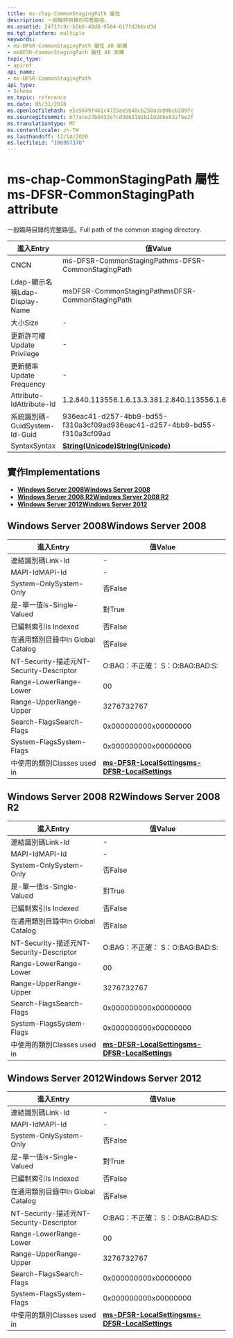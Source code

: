 ```yaml
---
title: ms-chap-CommonStagingPath 屬性
description: 一般臨時目錄的完整路徑。
ms.assetid: 2471fc9c-b5b6-48d8-9504-617fd2b6cd3d
ms.tgt_platform: multiple
keywords:
- ms-DFSR-CommonStagingPath 屬性 AD 架構
- msDFSR-CommonStagingPath 屬性 AD 架構
topic_type:
- apiref
api_name:
- ms-DFSR-CommonStagingPath
api_type:
- Schema
ms.topic: reference
ms.date: 05/31/2018
ms.openlocfilehash: e5a5649f461c4725ae5b48cb258acb9d6cb289fc
ms.sourcegitcommit: b77ace27b0432e7cd3863191b11926be032fbe2f
ms.translationtype: MT
ms.contentlocale: zh-TW
ms.lasthandoff: 12/14/2020
ms.locfileid: "106967378"
---
```

# <a name="ms-dfsr-commonstagingpath-attribute"></a><span data-ttu-id="4a906-105">ms-chap-CommonStagingPath 屬性</span><span class="sxs-lookup"><span data-stu-id="4a906-105">ms-DFSR-CommonStagingPath attribute</span></span>

<span data-ttu-id="4a906-106">一般臨時目錄的完整路徑。</span><span class="sxs-lookup"><span data-stu-id="4a906-106">Full path of the common staging directory.</span></span>



| <span data-ttu-id="4a906-107">進入</span><span class="sxs-lookup"><span data-stu-id="4a906-107">Entry</span></span> | <span data-ttu-id="4a906-108">值</span><span class="sxs-lookup"><span data-stu-id="4a906-108">Value</span></span> |
|-------------------|---------------------------------------------|
| <span data-ttu-id="4a906-109">CN</span><span class="sxs-lookup"><span data-stu-id="4a906-109">CN</span></span>                | <span data-ttu-id="4a906-110">ms-DFSR-CommonStagingPath</span><span class="sxs-lookup"><span data-stu-id="4a906-110">ms-DFSR-CommonStagingPath</span></span>                   |
| <span data-ttu-id="4a906-111">Ldap-顯示名稱</span><span class="sxs-lookup"><span data-stu-id="4a906-111">Ldap-Display-Name</span></span> | <span data-ttu-id="4a906-112">msDFSR-CommonStagingPath</span><span class="sxs-lookup"><span data-stu-id="4a906-112">msDFSR-CommonStagingPath</span></span>                    |
| <span data-ttu-id="4a906-113">大小</span><span class="sxs-lookup"><span data-stu-id="4a906-113">Size</span></span>              | \-                                          |
| <span data-ttu-id="4a906-114">更新許可權</span><span class="sxs-lookup"><span data-stu-id="4a906-114">Update Privilege</span></span>  | \-                                          |
| <span data-ttu-id="4a906-115">更新頻率</span><span class="sxs-lookup"><span data-stu-id="4a906-115">Update Frequency</span></span>  | \-                                          |
| <span data-ttu-id="4a906-116">Attribute-Id</span><span class="sxs-lookup"><span data-stu-id="4a906-116">Attribute-Id</span></span>      | <span data-ttu-id="4a906-117">1.2.840.113556.1.6.13.3.38</span><span class="sxs-lookup"><span data-stu-id="4a906-117">1.2.840.113556.1.6.13.3.38</span></span>                  |
| <span data-ttu-id="4a906-118">系統識別碼-Guid</span><span class="sxs-lookup"><span data-stu-id="4a906-118">System-Id-Guid</span></span>    | <span data-ttu-id="4a906-119">936eac41-d257-4bb9-bd55-f310a3cf09ad</span><span class="sxs-lookup"><span data-stu-id="4a906-119">936eac41-d257-4bb9-bd55-f310a3cf09ad</span></span>        |
| <span data-ttu-id="4a906-120">Syntax</span><span class="sxs-lookup"><span data-stu-id="4a906-120">Syntax</span></span>            | [<span data-ttu-id="4a906-121">**String(Unicode)**</span><span class="sxs-lookup"><span data-stu-id="4a906-121">**String(Unicode)**</span></span>](s-string-unicode.md) |



## <a name="implementations"></a><span data-ttu-id="4a906-122">實作</span><span class="sxs-lookup"><span data-stu-id="4a906-122">Implementations</span></span>

-   [<span data-ttu-id="4a906-123">**Windows Server 2008**</span><span class="sxs-lookup"><span data-stu-id="4a906-123">**Windows Server 2008**</span></span>](#windows-server-2008)
-   [<span data-ttu-id="4a906-124">**Windows Server 2008 R2**</span><span class="sxs-lookup"><span data-stu-id="4a906-124">**Windows Server 2008 R2**</span></span>](#windows-server-2008-r2)
-   [<span data-ttu-id="4a906-125">**Windows Server 2012**</span><span class="sxs-lookup"><span data-stu-id="4a906-125">**Windows Server 2012**</span></span>](#windows-server-2012)

## <a name="windows-server-2008"></a><span data-ttu-id="4a906-126">Windows Server 2008</span><span class="sxs-lookup"><span data-stu-id="4a906-126">Windows Server 2008</span></span>



| <span data-ttu-id="4a906-127">進入</span><span class="sxs-lookup"><span data-stu-id="4a906-127">Entry</span></span> | <span data-ttu-id="4a906-128">值</span><span class="sxs-lookup"><span data-stu-id="4a906-128">Value</span></span> |
|------------------------|--------------------------------------------------------------------|
| <span data-ttu-id="4a906-129">連結識別碼</span><span class="sxs-lookup"><span data-stu-id="4a906-129">Link-Id</span></span>                | \-                                                                 |
| <span data-ttu-id="4a906-130">MAPI-Id</span><span class="sxs-lookup"><span data-stu-id="4a906-130">MAPI-Id</span></span>                | \-                                                                 |
| <span data-ttu-id="4a906-131">System-Only</span><span class="sxs-lookup"><span data-stu-id="4a906-131">System-Only</span></span>            | <span data-ttu-id="4a906-132">否</span><span class="sxs-lookup"><span data-stu-id="4a906-132">False</span></span>                                                              |
| <span data-ttu-id="4a906-133">是-單一值</span><span class="sxs-lookup"><span data-stu-id="4a906-133">Is-Single-Valued</span></span>       | <span data-ttu-id="4a906-134">對</span><span class="sxs-lookup"><span data-stu-id="4a906-134">True</span></span>                                                               |
| <span data-ttu-id="4a906-135">已編制索引</span><span class="sxs-lookup"><span data-stu-id="4a906-135">Is Indexed</span></span>             | <span data-ttu-id="4a906-136">否</span><span class="sxs-lookup"><span data-stu-id="4a906-136">False</span></span>                                                              |
| <span data-ttu-id="4a906-137">在通用類別目錄中</span><span class="sxs-lookup"><span data-stu-id="4a906-137">In Global Catalog</span></span>      | <span data-ttu-id="4a906-138">否</span><span class="sxs-lookup"><span data-stu-id="4a906-138">False</span></span>                                                              |
| <span data-ttu-id="4a906-139">NT-Security-描述元</span><span class="sxs-lookup"><span data-stu-id="4a906-139">NT-Security-Descriptor</span></span> | <span data-ttu-id="4a906-140">O:BAG：不正確： S：</span><span class="sxs-lookup"><span data-stu-id="4a906-140">O:BAG:BAD:S:</span></span>                                                       |
| <span data-ttu-id="4a906-141">Range-Lower</span><span class="sxs-lookup"><span data-stu-id="4a906-141">Range-Lower</span></span>            | <span data-ttu-id="4a906-142">0</span><span class="sxs-lookup"><span data-stu-id="4a906-142">0</span></span>                                                                  |
| <span data-ttu-id="4a906-143">Range-Upper</span><span class="sxs-lookup"><span data-stu-id="4a906-143">Range-Upper</span></span>            | <span data-ttu-id="4a906-144">32767</span><span class="sxs-lookup"><span data-stu-id="4a906-144">32767</span></span>                                                              |
| <span data-ttu-id="4a906-145">Search-Flags</span><span class="sxs-lookup"><span data-stu-id="4a906-145">Search-Flags</span></span>           | <span data-ttu-id="4a906-146">0x00000000</span><span class="sxs-lookup"><span data-stu-id="4a906-146">0x00000000</span></span>                                                         |
| <span data-ttu-id="4a906-147">System-Flags</span><span class="sxs-lookup"><span data-stu-id="4a906-147">System-Flags</span></span>           | <span data-ttu-id="4a906-148">0x00000000</span><span class="sxs-lookup"><span data-stu-id="4a906-148">0x00000000</span></span>                                                         |
| <span data-ttu-id="4a906-149">中使用的類別</span><span class="sxs-lookup"><span data-stu-id="4a906-149">Classes used in</span></span>        | [<span data-ttu-id="4a906-150">**ms-DFSR-LocalSettings**</span><span class="sxs-lookup"><span data-stu-id="4a906-150">**ms-DFSR-LocalSettings**</span></span>](c-msdfsr-localsettings.md)<br/> |



## <a name="windows-server-2008-r2"></a><span data-ttu-id="4a906-151">Windows Server 2008 R2</span><span class="sxs-lookup"><span data-stu-id="4a906-151">Windows Server 2008 R2</span></span>



| <span data-ttu-id="4a906-152">進入</span><span class="sxs-lookup"><span data-stu-id="4a906-152">Entry</span></span> | <span data-ttu-id="4a906-153">值</span><span class="sxs-lookup"><span data-stu-id="4a906-153">Value</span></span> |
|------------------------|--------------------------------------------------------------------|
| <span data-ttu-id="4a906-154">連結識別碼</span><span class="sxs-lookup"><span data-stu-id="4a906-154">Link-Id</span></span>                | \-                                                                 |
| <span data-ttu-id="4a906-155">MAPI-Id</span><span class="sxs-lookup"><span data-stu-id="4a906-155">MAPI-Id</span></span>                | \-                                                                 |
| <span data-ttu-id="4a906-156">System-Only</span><span class="sxs-lookup"><span data-stu-id="4a906-156">System-Only</span></span>            | <span data-ttu-id="4a906-157">否</span><span class="sxs-lookup"><span data-stu-id="4a906-157">False</span></span>                                                              |
| <span data-ttu-id="4a906-158">是-單一值</span><span class="sxs-lookup"><span data-stu-id="4a906-158">Is-Single-Valued</span></span>       | <span data-ttu-id="4a906-159">對</span><span class="sxs-lookup"><span data-stu-id="4a906-159">True</span></span>                                                               |
| <span data-ttu-id="4a906-160">已編制索引</span><span class="sxs-lookup"><span data-stu-id="4a906-160">Is Indexed</span></span>             | <span data-ttu-id="4a906-161">否</span><span class="sxs-lookup"><span data-stu-id="4a906-161">False</span></span>                                                              |
| <span data-ttu-id="4a906-162">在通用類別目錄中</span><span class="sxs-lookup"><span data-stu-id="4a906-162">In Global Catalog</span></span>      | <span data-ttu-id="4a906-163">否</span><span class="sxs-lookup"><span data-stu-id="4a906-163">False</span></span>                                                              |
| <span data-ttu-id="4a906-164">NT-Security-描述元</span><span class="sxs-lookup"><span data-stu-id="4a906-164">NT-Security-Descriptor</span></span> | <span data-ttu-id="4a906-165">O:BAG：不正確： S：</span><span class="sxs-lookup"><span data-stu-id="4a906-165">O:BAG:BAD:S:</span></span>                                                       |
| <span data-ttu-id="4a906-166">Range-Lower</span><span class="sxs-lookup"><span data-stu-id="4a906-166">Range-Lower</span></span>            | <span data-ttu-id="4a906-167">0</span><span class="sxs-lookup"><span data-stu-id="4a906-167">0</span></span>                                                                  |
| <span data-ttu-id="4a906-168">Range-Upper</span><span class="sxs-lookup"><span data-stu-id="4a906-168">Range-Upper</span></span>            | <span data-ttu-id="4a906-169">32767</span><span class="sxs-lookup"><span data-stu-id="4a906-169">32767</span></span>                                                              |
| <span data-ttu-id="4a906-170">Search-Flags</span><span class="sxs-lookup"><span data-stu-id="4a906-170">Search-Flags</span></span>           | <span data-ttu-id="4a906-171">0x00000000</span><span class="sxs-lookup"><span data-stu-id="4a906-171">0x00000000</span></span>                                                         |
| <span data-ttu-id="4a906-172">System-Flags</span><span class="sxs-lookup"><span data-stu-id="4a906-172">System-Flags</span></span>           | <span data-ttu-id="4a906-173">0x00000000</span><span class="sxs-lookup"><span data-stu-id="4a906-173">0x00000000</span></span>                                                         |
| <span data-ttu-id="4a906-174">中使用的類別</span><span class="sxs-lookup"><span data-stu-id="4a906-174">Classes used in</span></span>        | [<span data-ttu-id="4a906-175">**ms-DFSR-LocalSettings**</span><span class="sxs-lookup"><span data-stu-id="4a906-175">**ms-DFSR-LocalSettings**</span></span>](c-msdfsr-localsettings.md)<br/> |



## <a name="windows-server-2012"></a><span data-ttu-id="4a906-176">Windows Server 2012</span><span class="sxs-lookup"><span data-stu-id="4a906-176">Windows Server 2012</span></span>



| <span data-ttu-id="4a906-177">進入</span><span class="sxs-lookup"><span data-stu-id="4a906-177">Entry</span></span> | <span data-ttu-id="4a906-178">值</span><span class="sxs-lookup"><span data-stu-id="4a906-178">Value</span></span> |
|------------------------|--------------------------------------------------------------------|
| <span data-ttu-id="4a906-179">連結識別碼</span><span class="sxs-lookup"><span data-stu-id="4a906-179">Link-Id</span></span>                | \-                                                                 |
| <span data-ttu-id="4a906-180">MAPI-Id</span><span class="sxs-lookup"><span data-stu-id="4a906-180">MAPI-Id</span></span>                | \-                                                                 |
| <span data-ttu-id="4a906-181">System-Only</span><span class="sxs-lookup"><span data-stu-id="4a906-181">System-Only</span></span>            | <span data-ttu-id="4a906-182">否</span><span class="sxs-lookup"><span data-stu-id="4a906-182">False</span></span>                                                              |
| <span data-ttu-id="4a906-183">是-單一值</span><span class="sxs-lookup"><span data-stu-id="4a906-183">Is-Single-Valued</span></span>       | <span data-ttu-id="4a906-184">對</span><span class="sxs-lookup"><span data-stu-id="4a906-184">True</span></span>                                                               |
| <span data-ttu-id="4a906-185">已編制索引</span><span class="sxs-lookup"><span data-stu-id="4a906-185">Is Indexed</span></span>             | <span data-ttu-id="4a906-186">否</span><span class="sxs-lookup"><span data-stu-id="4a906-186">False</span></span>                                                              |
| <span data-ttu-id="4a906-187">在通用類別目錄中</span><span class="sxs-lookup"><span data-stu-id="4a906-187">In Global Catalog</span></span>      | <span data-ttu-id="4a906-188">否</span><span class="sxs-lookup"><span data-stu-id="4a906-188">False</span></span>                                                              |
| <span data-ttu-id="4a906-189">NT-Security-描述元</span><span class="sxs-lookup"><span data-stu-id="4a906-189">NT-Security-Descriptor</span></span> | <span data-ttu-id="4a906-190">O:BAG：不正確： S：</span><span class="sxs-lookup"><span data-stu-id="4a906-190">O:BAG:BAD:S:</span></span>                                                       |
| <span data-ttu-id="4a906-191">Range-Lower</span><span class="sxs-lookup"><span data-stu-id="4a906-191">Range-Lower</span></span>            | <span data-ttu-id="4a906-192">0</span><span class="sxs-lookup"><span data-stu-id="4a906-192">0</span></span>                                                                  |
| <span data-ttu-id="4a906-193">Range-Upper</span><span class="sxs-lookup"><span data-stu-id="4a906-193">Range-Upper</span></span>            | <span data-ttu-id="4a906-194">32767</span><span class="sxs-lookup"><span data-stu-id="4a906-194">32767</span></span>                                                              |
| <span data-ttu-id="4a906-195">Search-Flags</span><span class="sxs-lookup"><span data-stu-id="4a906-195">Search-Flags</span></span>           | <span data-ttu-id="4a906-196">0x00000000</span><span class="sxs-lookup"><span data-stu-id="4a906-196">0x00000000</span></span>                                                         |
| <span data-ttu-id="4a906-197">System-Flags</span><span class="sxs-lookup"><span data-stu-id="4a906-197">System-Flags</span></span>           | <span data-ttu-id="4a906-198">0x00000000</span><span class="sxs-lookup"><span data-stu-id="4a906-198">0x00000000</span></span>                                                         |
| <span data-ttu-id="4a906-199">中使用的類別</span><span class="sxs-lookup"><span data-stu-id="4a906-199">Classes used in</span></span>        | [<span data-ttu-id="4a906-200">**ms-DFSR-LocalSettings**</span><span class="sxs-lookup"><span data-stu-id="4a906-200">**ms-DFSR-LocalSettings**</span></span>](c-msdfsr-localsettings.md)<br/> |



 

 






